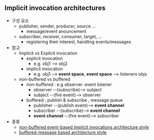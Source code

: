 ## Implicit invocation architectures
*  구성 요소
   *  publisher, sender, producer, source ... 
      *  message/event anouncement
   *  subscriber, receiver, consumer, target, ...
      *  registering their interest, handling events/messages
*  참고
   *  Implicit vs Explicit invocation
      *  explicit invocation 
         *  e.g. obj1 --> obj2
      *  implicit invocation
         *  e.g. obj1 --> **event space**, **event space** --> listeners objs
   *  non-buffered vs buffered
      *  non-buffered : e.g observer. event listener
         *  observer --(subscribe)--> subject
         *  subject --(fire event)--> observer
      *  buffered :  publish & subscribe , message queue
         *  publisher --(publish event)--> **event channel**
         *  subscriber --(subscribe)--> **event channel**
         *  **event channel** --(fire event)--> subscriber
*  종류
   *  [non-buffered event-based implicit invocations architecture style](non-buffered_event-based_implicit_invocations_as.md)
   *  [buffered-message based architecture style](buffered_message_based_as.md)